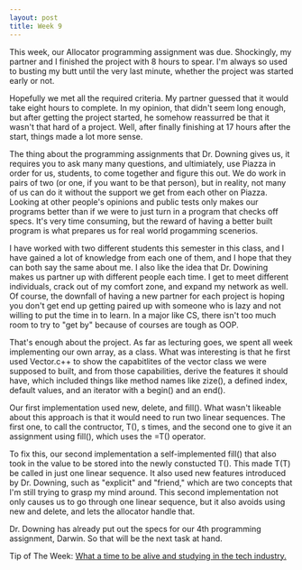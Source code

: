 ```yaml
---
layout: post
title: Week 9
---
```

This week, our Allocator programming assignment was due. Shockingly, my partner and I finished the project with 8 hours to spear. I'm always so used to busting my butt until the very last minute, whether the project was started early or not.

Hopefully we met all the required criteria. My partner guessed that it would take eight hours to complete. In my opinion, that didn't seem long enough, but after getting the project started, he somehow reassurred be that it wasn't that hard of a project. Well, after finally finishing at 17 hours after the start, things made a lot more sense.

The thing about the programming assignments that Dr. Downing gives us, it requires you to ask many many questions, and ultimiately, use Piazza in order for us, students, to come together and figure this out. We do work in pairs of two (or one, if you want to be that person), but in reality, not many of us can do it without the support we get from each other on Piazza. Looking at other people's opinions and public tests only makes our programs better than if we were to just turn in a program that checks off specs. It's very time consuming, but the reward of having a better built program is what prepares us for real world progamming scenerios.

I have worked with two different students this semester in this class, and I have gained a lot of knowledge from each one of them, and I hope that they can both say the same about me. I also like the idea that Dr. Dowining makes us partner up with different people each time. I get to meet different individuals, crack out of my comfort zone, and expand my network as well. Of course, the downfall of having a new partner for each project is hoping you don't get end up getting paired up with someone who is lazy and not willing to put the time in to learn. In a major like CS, there isn't too much room to try to "get by" because of courses are tough as OOP.

That's enough about the project. As far as lecturing goes, we spent all week implementing our own array, as a class. What was interesting is that he first used Vector.c++ to show the capabitlites of the vector class we were supposed to built, and from those capabilities, derive the features it should have, which included things like method names like zize(), a defined index, default values, and an iterator with a begin() and an end().

Our first implementation used new, delete, and fill(). What wasn't likeable about this approach is that it would need to run two linear sequences. The first one, to call the contructor, T(), s times, and the second one to give it an assignment using fill(), which uses the =T() operator.

To fix this, our second implementation a self-implemented fill() that also took in the value to be stored into the newly constucted T(). This made T(T) be called in just one linear sequence. It also used new features introduced by Dr. Downing, such as "explicit" and "friend," which are two concepts that I'm still trying to grasp my mind around. This second implementation not only causes us to go through one linear sequence, but it also avoids using new and delete, and lets the allocator handle that.

Dr. Downing has already put out the specs for our 4th programming assignment, Darwin. So that will be the next task at hand.

Tip of The Week: [What a time to be alive and studying in the tech industry.](https://www.linkedin.com/pulse/heres-how-tech-proof-your-career-bernard-marr)
